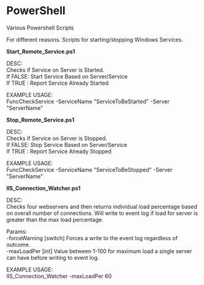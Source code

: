 PowerShell
==========

Various Powershell Scripts

For different reasons. Scripts for starting/stopping Windows Services.

<b>Start_Remote_Service.ps1</b>

DESC: <br>
Checks if Service on Server is Started. <br>
If FALSE: Start Service Based on Server/Service<br>
If TRUE : Report Service Already Started 
    
EXAMPLE USAGE:<br> 
FuncCheckService -ServiceName "ServiceToBeStarted" -Server "ServerName"

<b>Stop_Remote_Service.ps1</b>

DESC: <br>
Checks if Service on Server is Stopped. <br>
If FALSE: Stop Service Based on Server/Service<br>
If TRUE : Report Service Already Stopped 
    
EXAMPLE USAGE: <br>
FuncCheckService -ServiceName "ServiceToBeStopped" -Server "ServerName"

<b>IIS_Connection_Watcher.ps1</b>

DESC: <br>
Checks four webservers and then returns individual load percentage based on overall number of connections. Will write to event log if load for server is greater than the max load percentage.

Params: <br>
-forceWarning [switch] Forces a write to the event log regardless of outcome.<br>
-maxLoadPer [int] Value between 1-100 for maximum load a single server can have before writing to event log.
    
EXAMPLE USAGE: <br>
IIS_Connection_Watcher -maxLoadPer 60
